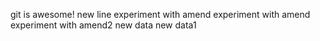 git is awesome!
new line
experiment with amend
experiment with amend
experiment with amend2
new data
new data1
